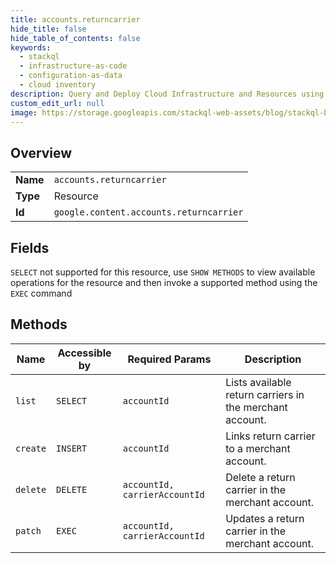 ```yaml
---
title: accounts.returncarrier
hide_title: false
hide_table_of_contents: false
keywords:
  - stackql
  - infrastructure-as-code
  - configuration-as-data
  - cloud inventory
description: Query and Deploy Cloud Infrastructure and Resources using SQL
custom_edit_url: null
image: https://storage.googleapis.com/stackql-web-assets/blog/stackql-blog-post-featured-image.png
---
```

  
    

## Overview
<table><tbody>
<tr><td><b>Name</b></td><td><code>accounts.returncarrier</code></td></tr>
<tr><td><b>Type</b></td><td>Resource</td></tr>
<tr><td><b>Id</b></td><td><code>google.content.accounts.returncarrier</code></td></tr>
</tbody></table>

## Fields
`SELECT` not supported for this resource, use `SHOW METHODS` to view available operations for the resource and then invoke a supported method using the `EXEC` command  
## Methods
| Name | Accessible by | Required Params | Description |
| ---- | ------------- | --------------- | ----------- |
| `list` | `SELECT` | `accountId` | Lists available return carriers in the merchant account. |
| `create` | `INSERT` | `accountId` | Links return carrier to a merchant account. |
| `delete` | `DELETE` | `accountId, carrierAccountId` | Delete a return carrier in the merchant account. |
| `patch` | `EXEC` | `accountId, carrierAccountId` | Updates a return carrier in the merchant account. |

